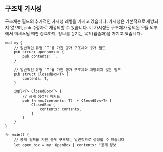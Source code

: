 ## 구조체 가시성

구조체는 필드의 추가적인 가시성 레벨을 가지고 있습니다. 가시성은 기본적으로 개방되지 않으며, `pub` 수정자로 재정의할 수 있습니다. 이 가시성은 구조체가 정의된 모듈 외부에서 액세스될 때만 중요하며, 정보를 숨기는 목적(캡슐화)을 가지고 있습니다.

```rust,editable
mod my {
    // 일반적인 유형 `T`를 가진 공개 구조체와 공개 필드
    pub struct OpenBox<T> {
        pub contents: T,
    }

    // 일반적인 유형 `T`를 가진 공개 구조체와 개방되지 않은 필드
    pub struct ClosedBox<T> {
        contents: T,
    }

    impl<T> ClosedBox<T> {
        // 공개 생성자 메서드
        pub fn new(contents: T) -> ClosedBox<T> {
            ClosedBox {
                contents: contents,
            }
        }
    }
}

fn main() {
    // 공개 필드를 가진 공개 구조체는 일반적으로 생성할 수 있습니다
    let open_box = my::OpenBox { contents: "공개 정보